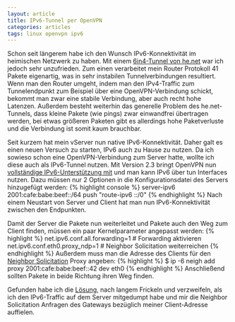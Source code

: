 ```yaml
---
layout: article
title: IPv6-Tunnel per OpenVPN 
categories: articles
tags: linux openvpn ipv6 
---
```

Schon seit längerem habe ich den Wunsch IPv6-Konnektivität im heimischen Netzwerk zu haben.
Mit einem [6in4-Tunnel von he.net][1] war ich jedoch sehr unzufrieden. Zum einen verarbeitet mein Router Protokoll 41 Pakete eigenartig, was in sehr instabilen Tunnelverbindungen resultiert. Wenn man den Router umgeht, indem man den IPv4-Traffic zum Tunnelendpunkt zum Beispiel über eine OpenVPN-Verbindung schickt, bekommt man zwar eine stabile Verbindung, aber auch recht hohe Latenzen. Außerdem besteht weiterhin das generelle Problem des he.net-Tunnels, dass kleine Pakete (wie pings) zwar einwandfrei übertragen werden, bei etwas größeren Paketen gibt es allerdings hohe Paketverluste und die Verbindung ist somit kaum brauchbar.

Seit kurzem hat mein vServer nun native IPv6-Konnektivität. Daher galt es einen neuen Versuch zu starten, IPv6 auch zu Hause zu nutzen. Da ich sowieso schon eine OpenVPN-Verbindung zum Server hatte, wollte ich diese auch als IPv6-Tunnel nutzen. Mit Version 2.3 bringt OpenVPN nun [vollständige IPv6-Unterstützung mit][2] und man kann IPv6 über tun Interfaces nutzen. Dazu müssen nur 2 Optionen in die Konfigurationsdatei des Servers hinzugefügt werden:
{% highlight console %}
server-ipv6 2001:cafe:babe:beef::/64
push "route-ipv6 ::/0"
{% endhighlight %}
Nach einem Neustart von Server und Client hat man nun IPv6-Konnektivität zwischen den Endpunkten.

Damit der Server die Pakete nun weiterleitet und Pakete auch den Weg zum Client finden, müssen ein paar Kernelparameter angepasst werden:
{% highlight %}
net.ipv6.conf.all.forwarding=1 # Forwarding aktivieren
net.ipv6.conf.eth0.proxy_ndp=1 # Neighbor Solicitation weiterreichen
{% endhighlight %}
Außerdem muss man die Adresse des Clients für den [Neighbor Solicitation][3] Proxy angeben:
{% highlight %}
$ ip -6 neigh add proxy 2001:cafe:babe:beef::42 dev eth0
{% endhighlight %}
Anschließend sollten Pakete in beide Richtung ihren Weg finden.

Gefunden habe ich die [Lösung][4], nach langem Frickeln und verzweifeln, als ich den IPv6-Traffic auf dem Server mitgedumpt habe und mir die Neighbor Solicitation Anfragen des Gateways bezüglich meiner Client-Adresse auffielen.

[1]: http://ipv6.he.net/ 'Hurricane Electric IPv6'
[2]: http://www.heise.de/netze/meldung/Vollstaendige-IPv6-Implementierung-im-neuen-OpenVPN-1780000.html 'Vollständige IPv6-Implementierung im neuen OpenVPN Vollständige IPv6-Implementierung im neuen OpenVPN | heise Netze'
[3]: https://de.wikipedia.org/wiki/Neighbor_Discovery_Protocol#Neighbor_Solicitation_.E2.80.93_Type_135 'Neighbor Discovery Protocol | Wikipedia'
[4]: http://serverfault.com/questions/237851/how-can-i-setup-openvpn-with-ipv4-and-ipv6-using-a-tap-device 'How can I setup OpenVPN with IPv4 and IPv6 using a tap device? - Server Fault'
